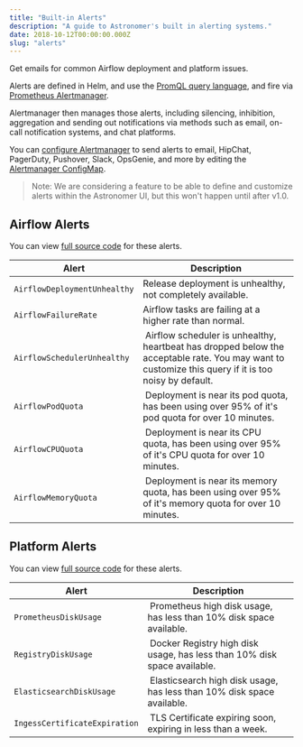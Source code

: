 ```yaml
---
title: "Built-in Alerts"
description: "A guide to Astronomer's built in alerting systems."
date: 2018-10-12T00:00:00.000Z
slug: "alerts"
---
```


Get emails for common Airflow deployment and platform issues.

Alerts are defined in Helm, and use the [PromQL query language](https://prometheus.io/docs/prometheus/latest/querying/basics/), and fire via [Prometheus Alertmanager](https://prometheus.io/docs/alerting/alertmanager).

Alertmanager then manages those alerts, including silencing, inhibition, aggregation and sending out notifications via methods such as email, on-call notification systems, and chat platforms.

You can [configure Alertmanager](https://prometheus.io/docs/alerting/configuration/) to send alerts to email, HipChat, PagerDuty, Pushover, Slack, OpsGenie, and more by editing the [Alertmanager ConfigMap](https://github.com/astronomer/helm.astronomer.io/blob/master/charts/alertmanager/templates/alertmanager-configmap.yaml).

> Note: We are considering a feature to be able to define and customize alerts within the Astronomer UI, but this won't happen until after v1.0.

## Airflow Alerts

You can view [full source code](https://github.com/astronomer/helm.astronomer.io/blob/master/charts/prometheus/values.yaml) for these alerts.

| Alert | Description |
| ------------- | ------------- |
| `AirflowDeploymentUnhealthy` | Release deployment is unhealthy, not completely available. |
| `AirflowFailureRate` | Airflow tasks are failing at a higher rate than normal. |
| `AirflowSchedulerUnhealthy` | Airflow scheduler is unhealthy, heartbeat has dropped below the acceptable rate. You may want to customize this query if it is too noisy by default. |
| `AirflowPodQuota` | Deployment is near its pod quota, has been using over 95% of it's pod quota for over 10 minutes. |
| `AirflowCPUQuota` | Deployment is near its CPU quota, has been using over 95% of it's CPU quota for over 10 minutes. |
| `AirflowMemoryQuota` | Deployment is near its memory quota, has been using over 95% of it's memory quota for over 10 minutes. |

## Platform Alerts

You can view [full source code](https://github.com/astronomer/helm.astronomer.io/blob/master/charts/prometheus/templates/prometheus-alerts-configmap.yaml) for these alerts.

| Alert | Description |
| ------------- | ------------- |
| `PrometheusDiskUsage` | Prometheus high disk usage, has less than 10% disk space available. |
| `RegistryDiskUsage` | Docker Registry high disk usage, has less than 10% disk space available. |
| `ElasticsearchDiskUsage` | Elasticsearch high disk usage, has less than 10% disk space available. |
| `IngessCertificateExpiration` | TLS Certificate expiring soon, expiring in less than a week. |
